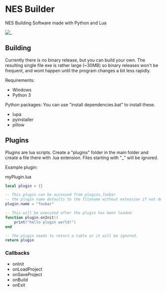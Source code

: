 # NES Builder
NES Building Software made with Python and Lua

![_](https://i.imgur.com/HyRHRub.png)

## Building ##
Currently there is no binary release, but you can build your own.
The resulting single file exe is rather large (~30MB) so binary 
releases won't be frequent, and wont happen until the program 
changes a bit less rapidly.

Requirements:
* Windows
* Python 3

Python packages:
You can use "install dependencies.bat" to install these.
* lupa
* pyinstaller
* pillow


## Plugins ##
Plugins are lua scripts.
Create a "plugins" folder in the main folder and create a file there with 
.lua extension.  Files starting with "_" will be ignored.

Example plugin:

myPlugin.lua
```lua
local plugin = {}

-- This plugin can be accessed from plugins.foobar
-- the plugin name defaults to the filename without extension if not defined.
plugin.name = "foobar"

-- This will be executed after the plugin has been loaded.
function plugin.onInit()
    print("hello plugin world!")
end

-- The plugin needs to return a table or it will be ignored.
return plugin
```

### Callbacks ###
* onInit
* onLoadProject
* onSaveProject
* onBuild
* onExit
